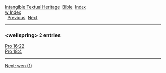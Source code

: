 [Intangible Textual Heritage](../../index)  [Bible](../index) 
[Index](index)   
[w Index](_w_)  
  [Previous](c12357)  [Next](c12359) 

------------------------------------------------------------------------

### &lt;wellspring&gt; 2 entries

[Pro 16:22](../kjv/pro016.htm#022)  
[Pro 18:4](../kjv/pro018.htm#004)  

------------------------------------------------------------------------

[Next: wen (1)](c12359)
